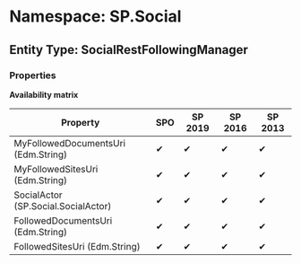 # Namespace: SP.Social
## Entity Type: SocialRestFollowingManager

### Properties

**Availability matrix**

Property | SPO | SP 2019 | SP 2016 | SP 2013
----------|-----|---------|---------|--------
MyFollowedDocumentsUri (Edm.String) | ✔ | ✔ | ✔ | ✔
MyFollowedSitesUri (Edm.String) | ✔ | ✔ | ✔ | ✔
SocialActor (SP.Social.SocialActor) | ✔ | ✔ | ✔ | ✔
FollowedDocumentsUri (Edm.String) | ✔ | ✔ | ✔ | ✔
FollowedSitesUri (Edm.String) | ✔ | ✔ | ✔ | ✔

